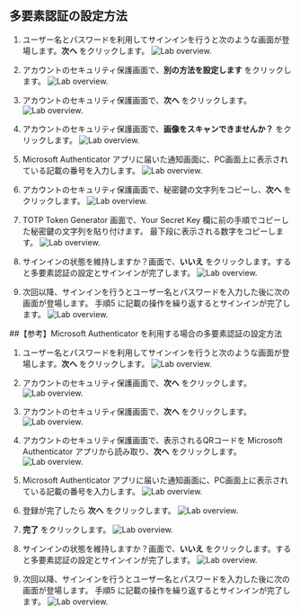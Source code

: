 ﻿## 多要素認証の設定方法
1. ユーザー名とパスワードを利用してサインインを行うと次のような画面が登場します。**次へ** をクリックします。
![Lab overview.](0.png)

2. アカウントのセキュリティ保護画面で、**別の方法を設定します** をクリックします。
![Lab overview.](1.png)

3. アカウントのセキュリティ保護画面で、**次へ** をクリックします。
![Lab overview.](a1.png)

4. アカウントのセキュリティ保護画面で、**画像をスキャンできませんか？** をクリックします。
![Lab overview.](a2.png)

5. Microsoft Authenticator アプリに届いた通知画面に、PC画面上に表示されている記載の番号を入力します。
![Lab overview.](a3.png)

6. アカウントのセキュリティ保護画面で、秘密鍵の文字列をコピーし、**次へ** をクリックします。
![Lab overview.](a4.png)

7. TOTP Token Generator 画面で、Your Secret Key 欄に前の手順でコピーした秘密鍵の文字列を貼り付けます。
最下段に表示される数字をコピーします。
![Lab overview.](a4.png)



8. サインインの状態を維持しますか？画面で、**いいえ** をクリックします。すると多要素認証の設定とサインインが完了します。
![Lab overview.](7.png)

9. 次回以降、サインインを行うとユーザー名とパスワードを入力した後に次の画面が登場します。
手順5 に記載の操作を繰り返するとサインインが完了します。
![Lab overview.](15.png)



﻿##【参考】Microsoft Authenticator を利用する場合の多要素認証の設定方法
1. ユーザー名とパスワードを利用してサインインを行うと次のような画面が登場します。**次へ** をクリックします。
![Lab overview.](0.png)

2. アカウントのセキュリティ保護画面で、**次へ** をクリックします。
![Lab overview.](1.png)

3. アカウントのセキュリティ保護画面で、**次へ** をクリックします。
![Lab overview.](10.png)

4. アカウントのセキュリティ保護画面で、表示されるQRコードを Microsoft Authenticator アプリから読み取り、**次へ** をクリックします。
![Lab overview.](11.png)

5. Microsoft Authenticator アプリに届いた通知画面に、PC画面上に表示されている記載の番号を入力します。
![Lab overview.](12.png)

6. 登録が完了したら **次へ** をクリックします。
![Lab overview.](13.png)

7. **完了** をクリックします。
![Lab overview.](14.png)

8. サインインの状態を維持しますか？画面で、**いいえ** をクリックします。すると多要素認証の設定とサインインが完了します。
![Lab overview.](7.png)

9. 次回以降、サインインを行うとユーザー名とパスワードを入力した後に次の画面が登場します。
手順5 に記載の操作を繰り返するとサインインが完了します。
![Lab overview.](15.png)

